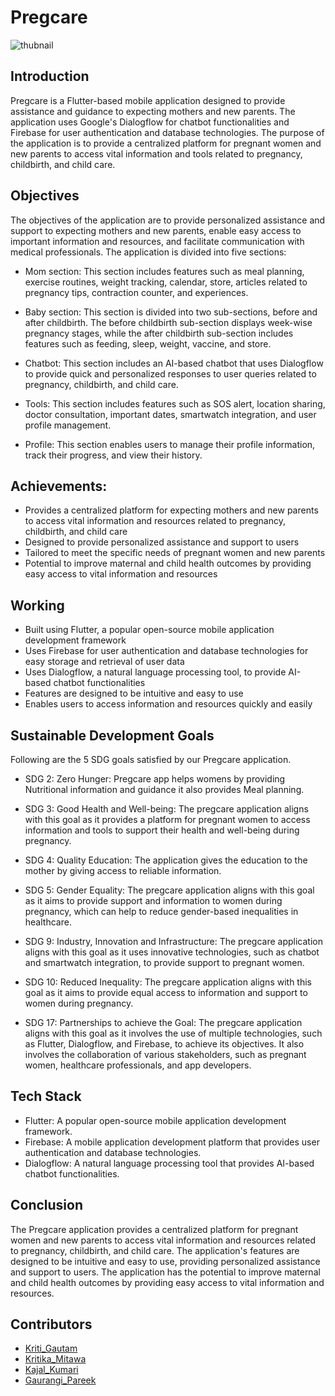 # Pregcare

![thubnail](https://user-images.githubusercontent.com/86178940/229025608-588fb824-483c-4f7a-8462-ad63d2158ea9.png)

## Introduction 
Pregcare is a Flutter-based mobile application designed to provide assistance and guidance to expecting mothers and new parents. The application uses Google's Dialogflow for chatbot functionalities and Firebase for user authentication and database technologies. The purpose of the application is to provide a centralized platform for pregnant women and new parents to access vital information and tools related to pregnancy, childbirth, and child care.


## Objectives
The objectives of the application are to provide personalized assistance and support to expecting mothers and new parents, enable easy access to important information and resources, and facilitate communication with medical professionals. The application is divided into five sections:

- Mom section: This section includes features such as meal planning, exercise routines, weight tracking, calendar, store, articles related to pregnancy tips, contraction counter, and experiences.

- Baby section: This section is divided into two sub-sections, before and after childbirth. The before childbirth sub-section displays week-wise pregnancy stages, while the after childbirth sub-section includes features such as feeding, sleep, weight, vaccine, and store.

- Chatbot: This section includes an AI-based chatbot that uses Dialogflow to provide quick and personalized responses to user queries related to pregnancy, childbirth, and child care.

- Tools: This section includes features such as SOS alert, location sharing, doctor consultation, important dates, smartwatch integration, and user profile management.

- Profile: This section enables users to manage their profile information, track their progress, and view their history.


## Achievements:
- Provides a centralized platform for expecting mothers and new parents to access vital information and resources related to pregnancy, childbirth, and child care
- Designed to provide personalized assistance and support to users
- Tailored to meet the specific needs of pregnant women and new parents
- Potential to improve maternal and child health outcomes by providing easy access to vital information and resources


## Working 
- Built using Flutter, a popular open-source mobile application development framework
- Uses Firebase for user authentication and database technologies for easy storage and retrieval of user data
- Uses Dialogflow, a natural language processing tool, to provide AI-based chatbot functionalities
- Features are designed to be intuitive and easy to use
- Enables users to access information and resources quickly and easily

## Sustainable Development Goals
Following are the 5 SDG goals satisfied by our Pregcare application.

- SDG 2: Zero Hunger: Pregcare app helps womens by providing Nutritional information and guidance it also provides Meal planning. 

- SDG 3: Good Health and Well-being: The pregcare application aligns with this goal as it provides a platform for pregnant women to access information and tools to support their health and well-being during pregnancy.

- SDG 4: Quality Education: The application gives the education to the mother by giving access to reliable information.

- SDG 5: Gender Equality: The pregcare application aligns with this goal as it aims to provide support and information to women during pregnancy, which can help to reduce gender-based inequalities in healthcare.

- SDG 9: Industry, Innovation and Infrastructure: The pregcare application aligns with this goal as it uses innovative technologies, such as chatbot and smartwatch integration, to provide support to pregnant women.

- SDG 10: Reduced Inequality: The pregcare application aligns with this goal as it aims to provide equal access to information and support to women during pregnancy.

- SDG 17: Partnerships to achieve the Goal: The pregcare application aligns with this goal as it involves the use of multiple technologies, such as Flutter, Dialogflow, and Firebase, to achieve its objectives. It also involves the collaboration of various stakeholders, such as pregnant women, healthcare professionals, and app developers.


## Tech Stack
- Flutter: A popular open-source mobile application development framework.
- Firebase: A mobile application development platform that provides user authentication and database technologies.
- Dialogflow: A natural language processing tool that provides AI-based chatbot functionalities.


## Conclusion
The Pregcare application provides a centralized platform for pregnant women and new parents to access vital information and resources related to pregnancy, childbirth, and child care. The application's features are designed to be intuitive and easy to use, providing personalized assistance and support to users. The application has the potential to improve maternal and child health outcomes by providing easy access to vital information and resources.

## Contributors
- [Kriti_Gautam]()
- [Kritika_Mitawa]()
- [Kajal_Kumari]()
- [Gaurangi_Pareek]()
